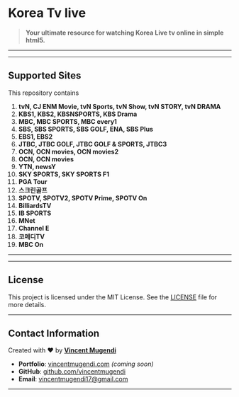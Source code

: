 # Korea Tv live


> **Your ultimate resource for watching Korea Live tv online in simple html5.**

---


---

## **Supported Sites**  

This repository contains 
1. **tvN, CJ ENM Movie, tvN Sports, tvN Show, tvN STORY, tvN DRAMA**  
2. **KBS1, KBS2, KBSNSPORTS, KBS Drama**  
3. **MBC, MBC SPORTS, MBC every1**  
4. **SBS, SBS SPORTS, SBS GOLF, ENA, SBS Plus**  
5. **EBS1, EBS2**  
6. **JTBC, JTBC GOLF, JTBC GOLF & SPORTS, JTBC3**  
7. **OCN, OCN movies, OCN movies2**
8. **OCN, OCN movies**
9. **YTN, newsY**
10. **SKY SPORTS, SKY SPORTS F1**
11. **PGA Tour**
12. **스크린골프**
13. **SPOTV, SPOTV2, SPOTV Prime, SPOTV On**
14. **BilliardsTV**
15. **IB SPORTS**
16. **MNet**
17. **Channel E**
18. **코메디TV**
19. **MBC On**

---



---

## **License**

This project is licensed under the MIT License. See the [LICENSE](./LICENSE) file for more details.  

---

## **Contact Information**

Created with ❤️ by **[Vincent Mugendi](https://www.linkedin.com/in/vincentmugendi/)**  
- **Portfolio**: [vincentmugendi.com](https://vincentmugendi.com) *(coming soon)*  
- **GitHub**: [github.com/vincentmugendi](https://github.com/vincent-mugendi)  
- **Email**: [vincentmugendi17@gmail.com](mailto:vincentmugendi17@gmail.com)  

---
